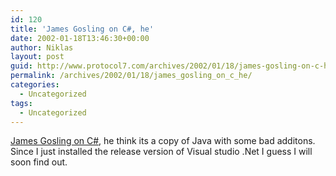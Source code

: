 ```yaml
---
id: 120
title: 'James Gosling on C#, he'
date: 2002-01-18T13:46:30+00:00
author: Niklas
layout: post
guid: http://www.protocol7.com/archives/2002/01/18/james-gosling-on-c-he/
permalink: /archives/2002/01/18/james_gosling_on_c_he/
categories:
  - Uncategorized
tags:
  - Uncategorized
---
```

<div class='microid-6a63277043424491572a682f07934529a7e86c51'>
  <p>
    <a href="http://news.com.com/2008-1082-817522.html">James Gosling on C#</a>, he think its a copy of Java with some bad additons. Since I just installed the release version of Visual studio .Net I guess I will soon find out.
  </p>
</div>